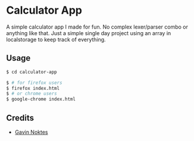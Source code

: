 # Calculator App
A simple calculator app I made for fun. No complex lexer/parser combo or anything like that. Just a simple single day project using an array in localstorage to keep track of everything.

## Usage
```bash
$ cd calculator-app

$ # for firefox users
$ firefox index.html
$ # or chrome users
$ google-chrome index.html
```

## Credits
- [Gavin Noktes](https://github.com/gavin-noktes)
